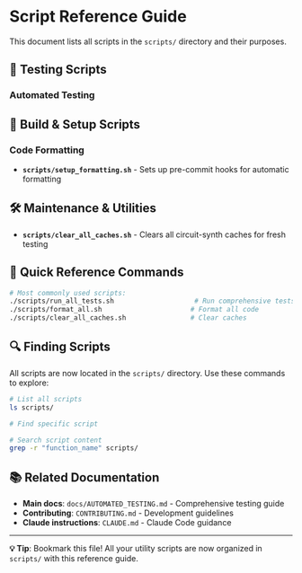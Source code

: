 # Script Reference Guide

This document lists all scripts in the `scripts/` directory and their purposes.

## 🧪 **Testing Scripts**

### Automated Testing

## 🔧 **Build & Setup Scripts**


### Code Formatting
- **`scripts/setup_formatting.sh`** - Sets up pre-commit hooks for automatic formatting

## 🛠️ **Maintenance & Utilities**

- **`scripts/clear_all_caches.sh`** - Clears all circuit-synth caches for fresh testing

## 📖 **Quick Reference Commands**

```bash
# Most commonly used scripts:
./scripts/run_all_tests.sh                    # Run comprehensive tests
./scripts/format_all.sh                      # Format all code
./scripts/clear_all_caches.sh                # Clear caches
```

## 🔍 **Finding Scripts**

All scripts are now located in the `scripts/` directory. Use these commands to explore:

```bash
# List all scripts
ls scripts/

# Find specific script

# Search script content  
grep -r "function_name" scripts/
```

## 📚 **Related Documentation**

- **Main docs**: `docs/AUTOMATED_TESTING.md` - Comprehensive testing guide
- **Contributing**: `CONTRIBUTING.md` - Development guidelines
- **Claude instructions**: `CLAUDE.md` - Claude Code guidance

---

**💡 Tip**: Bookmark this file! All your utility scripts are now organized in `scripts/` with this reference guide.